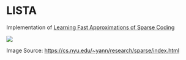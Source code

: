 # LISTA
Implementation of [Learning Fast Approximations of Sparse Coding][1]

![](https://cs.nyu.edu/~yann/research/sparse/lista.png)

Image Source: https://cs.nyu.edu/~yann/research/sparse/index.html

  [1]: <http://yann.lecun.com/exdb/publis/pdf/gregor-icml-10.pdf>
